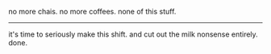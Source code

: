 no more chais.
no more coffees.
none of this stuff.

---

it's time to seriously make this shift.
and cut out the milk nonsense entirely.
done.